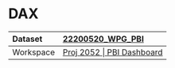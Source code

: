 



# DAX

|Dataset|[22200520_WPG_PBI](./../22200520_WPG_PBI.md)|
| :--- | :--- |
|Workspace|[Proj 2052 \| PBI Dashboard](../../Workspaces/Proj-2052-\|-PBI-Dashboard.md)|
